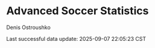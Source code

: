 # Advanced Soccer Statistics
Denis Ostroushko

<!-- gfm -->

Last successful data update: 2025-09-07 22:05:23 CST
